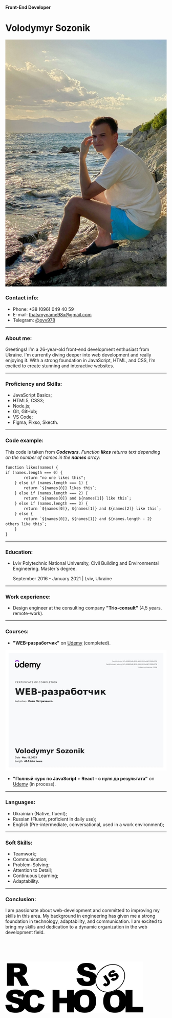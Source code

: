 #### Front-End Developer

# Volodymyr Sozonik

![Picture](./img/Profile_photo.jpg)

### Contact info:

 * Phone:    +38 (096) 049 40 59              
 * E-mail:   thatsmyname98x@gmail.com         
 * Telegram: [@ovv978](https://t.me/ovv978)

---

### About me:

Greetings! I’m a 26-year-old front-end development enthusiast from Ukraine. I'm currently diving deeper into web development and really enjoying it. With a strong foundation in JavaScript, HTML, and CSS, I’m excited to create stunning and interactive websites.

---

### Proficiency and Skills: 
* JavaScript Basics;
* HTML5, CSS3;
* Node.js;
* Git, GitHub;
* VS Code;
* Figma, Pixso, Skecth.

---

### Code example:
This code is taken from ***Codewars.*** *Function **likes** returns text depending on the number of names in the **names** array:*

```
function likes(names) {
if (names.length === 0) {
        return "no one likes this";
    } else if (names.length === 1) {
        return `${names[0]} likes this`;
    } else if (names.length === 2) {
        return `${names[0]} and ${names[1]} like this`;
    } else if (names.length === 3) {
        return `${names[0]}, ${names[1]} and ${names[2]} like this`;
    } else {
        return `${names[0]}, ${names[1]} and ${names.length - 2} others like this`;
    }
}
```
---

### Education:
- Lviv Polytechnic National University, Civil Building and Environmental Engineering. Master's degree.

  September 2016 - January 2021 | Lviv, Ukraine 

---

### Work experience:
- Design engineer at the consulting company **"Trio-consult"** (4,5 years, remote-work).

---
### Courses: 

*  **"WEB-разработчик"** on [Udemy](https://www.udemy.com/share/101Wy23@N0_2LUUIQsHu-vefXfMh61zzeOev0ufrXEBkVkjyhkGxTU9pCHW2SIPxMNgTUDDO0g==/) (completed).
  
![Udemy-certificate](./img/course-completed.jpg)

* **"Полный курс по JavaScript + React - с нуля до результата"**  on [Udemy](https://www.udemy.com/share/101WCC3@oS0CbdT9UUGcfqMXPr6ZRL_tOIpD-y-W4SD__Sn2-HV7NaBiO2US7OuAZLqhfS7BnQ==/) (in process).

---

### Languages:

- Ukrainian (Native, fluent);
- Russian (Fluent, proficient in daily use);
- English (Pre-intermediate, conversational, used in a work environment);

---
### Soft Skills:
- Teamwork;
- Communication;
- Problem-Solving;
- Attention to Detail;
- Continuous Learning;
- Adaptability.

---
### Conclusion:
I am passionate about web-development and committed to improving my skills in this area. My background in engineering has given me a strong foundation in technology, adaptability, and communication. I am excited to bring my skills and dedication to a dynamic organization in the web development field.



\
\
\
\
![RS-School](./icons/logo.svg)